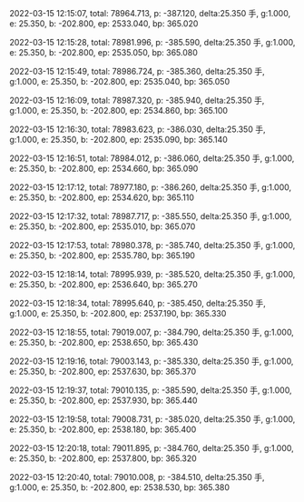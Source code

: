 2022-03-15 12:15:07, total: 78964.713, p: -387.120, delta:25.350 手, g:1.000, e: 25.350, b: -202.800, ep: 2533.040, bp: 365.020

2022-03-15 12:15:28, total: 78981.996, p: -385.590, delta:25.350 手, g:1.000, e: 25.350, b: -202.800, ep: 2535.050, bp: 365.080

2022-03-15 12:15:49, total: 78986.724, p: -385.360, delta:25.350 手, g:1.000, e: 25.350, b: -202.800, ep: 2535.040, bp: 365.050

2022-03-15 12:16:09, total: 78987.320, p: -385.940, delta:25.350 手, g:1.000, e: 25.350, b: -202.800, ep: 2534.860, bp: 365.100

2022-03-15 12:16:30, total: 78983.623, p: -386.030, delta:25.350 手, g:1.000, e: 25.350, b: -202.800, ep: 2535.090, bp: 365.140

2022-03-15 12:16:51, total: 78984.012, p: -386.060, delta:25.350 手, g:1.000, e: 25.350, b: -202.800, ep: 2534.660, bp: 365.090

2022-03-15 12:17:12, total: 78977.180, p: -386.260, delta:25.350 手, g:1.000, e: 25.350, b: -202.800, ep: 2534.620, bp: 365.110

2022-03-15 12:17:32, total: 78987.717, p: -385.550, delta:25.350 手, g:1.000, e: 25.350, b: -202.800, ep: 2535.010, bp: 365.070

2022-03-15 12:17:53, total: 78980.378, p: -385.740, delta:25.350 手, g:1.000, e: 25.350, b: -202.800, ep: 2535.780, bp: 365.190

2022-03-15 12:18:14, total: 78995.939, p: -385.520, delta:25.350 手, g:1.000, e: 25.350, b: -202.800, ep: 2536.640, bp: 365.270

2022-03-15 12:18:34, total: 78995.640, p: -385.450, delta:25.350 手, g:1.000, e: 25.350, b: -202.800, ep: 2537.190, bp: 365.330

2022-03-15 12:18:55, total: 79019.007, p: -384.790, delta:25.350 手, g:1.000, e: 25.350, b: -202.800, ep: 2538.650, bp: 365.430

2022-03-15 12:19:16, total: 79003.143, p: -385.330, delta:25.350 手, g:1.000, e: 25.350, b: -202.800, ep: 2537.630, bp: 365.370

2022-03-15 12:19:37, total: 79010.135, p: -385.590, delta:25.350 手, g:1.000, e: 25.350, b: -202.800, ep: 2537.930, bp: 365.440

2022-03-15 12:19:58, total: 79008.731, p: -385.020, delta:25.350 手, g:1.000, e: 25.350, b: -202.800, ep: 2538.180, bp: 365.400

2022-03-15 12:20:18, total: 79011.895, p: -384.760, delta:25.350 手, g:1.000, e: 25.350, b: -202.800, ep: 2537.800, bp: 365.320

2022-03-15 12:20:40, total: 79010.008, p: -384.510, delta:25.350 手, g:1.000, e: 25.350, b: -202.800, ep: 2538.530, bp: 365.380